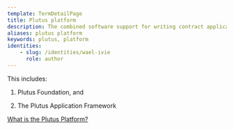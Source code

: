 ```yaml
---
template: TermDetailPage
title: Plutus platform
description: The combined software support for writing contract applications
aliases: plutus platform
keywords: plutus, platform
identities: 
    - slug: /identities/wael-ivie
      role: author
---
```


This includes:

1. Plutus Foundation, and

2. The Plutus Application Framework

[What is the Plutus Platform?](https://docs.cardano.org/projects/plutus/en/terms/latest/plutus/explanations/platform.html#what-is-the-plutus-platform)